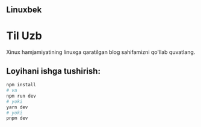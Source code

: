 ## Linuxbek

# Til Uzb

<p> Xinux hamjamiyatining linuxga qaratilgan blog sahifamizni qo'llab quvatlang.</p>

## Loyihani ishga tushirish:

```bash
npm install
# va
npm run dev
# yoki
yarn dev
# yoki
pnpm dev
```

